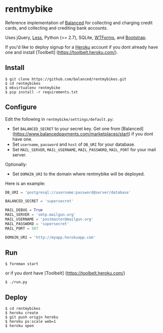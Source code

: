 rentmybike
===

Reference implementation of [Balanced](https://www.balancedpayments.com) for
collecting and charging credit cards, and collecting and crediting bank accounts.

Uses jQuery, [Less](http://lesscss.org/), Python (>= 2.7), SQLite,
[WTForms](http://wtforms.simplecodes.com/), and
[Bootstrap](http://twitter.github.com/bootstrap/).

If you'd like to deploy signup for a [Heroku](http://www.heroku.com/signup)
account if you dont already have one and install [Toolbelt]
(https://toolbelt.heroku.com/).

Install
---

    $ git clone https://github.com/balanced/rentmybikes.git
    $ cd rentmybikes
    $ mkvirtualenv rentmybike
    $ pip install -r requirements.txt


Configure
---

Edit the following in `rentmybike/settings/default.py`:

* Set `BALANCED_SECRET` to your secret key. Get one from [Balanced] (https://www.balancedpayments.com/marketplaces/start) if you dont have one.
* Set `username`, `password` and `host` of `DB_URI` for your database.
* Set `MAIL_SERVER`, `MAIL_USERNAME`, `MAIL_PASSWORD`, `MAIL_PORT` for your mail server.

Optionally:

* Set `DOMAIN_URI` to the domain where rentmybike will be deployed.


Here is an example:

```python
DB_URI = 'postgresql://username:password@server/database'

BALANCED_SECRET = 'supersecret'

MAIL_DEBUG = True
MAIL_SERVER = 'smtp.mailgun.org'
MAIL_USERNAME = 'postmaster@mailgun.org'
MAIL_PASSWORD = 'supersecret'
MAIL_PORT = 587

DOMAIN_URI = 'http://myapp.herokuapp.com'
```

Run
---

    $ foreman start

or if you dont have [Toolbelt] (https://toolbelt.heroku.com/)

    $ ./run.py


Deploy
---
    $ cd rentmybikes
    $ heroku create
    $ git push origin heroku
    $ heroku ps:scale web=1
    $ heroku open

